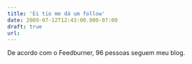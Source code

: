 ```yaml
---
title: 'Ei tio me dá um follow'
date: 2009-07-12T12:43:00.000-07:00
draft: true
url: 
---
```


De acordo com o Feedburner, 96 pessoas seguem meu blog.
